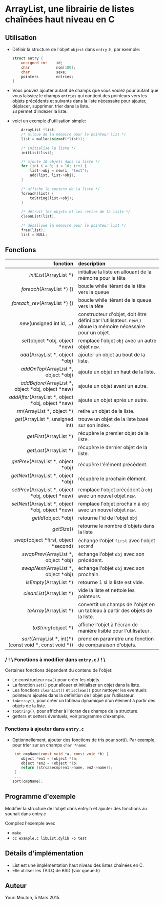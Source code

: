 # ArrayList, une librairie de listes chaînées haut niveau en C

## Utilisation

- Définir la structure de l'objet `object` dans `entry.h`, par exemple:

	```c
	struct entry {
		unsigned int	id;
		char			nom[100];
		char			sexe;
		pointers		entries;
	}
	```
	
- Vous pouvez ajouter autant de champs que vous voulez pour autant que
	vous laissiez le champs `entries` qui contient des pointeurs vers les 
	objets précédents et suivants dans la liste nécessaire pour ajouter, 
	déplacer, supprimer, trier dans la liste.     
	`id` permet d'indexer la liste.

- voici un exemple d'utilisation simple: 

	```c
		ArrayList *list;
		/* alloue de la mémoire pour le pointeur list */
		list = malloc(sizeof(*list));
		
		/* initialise la liste */
		initList(list);

		/* ajoute 10 objets dans la liste */
		for (int i = 0; i < 10; i++) {
			list->obj = new(i, "test");
			add(list, list->obj);
		}
		
		/* affiche le contenu de la liste */
		foreach(list) {
			toString(list->obj);
		}
		
		/* détruit les objets et les retire de la liste */
		cleanList(list);
		
		/* désalloue la mémoire pour le pointeur list */
		free(list);
		list = NULL;
	```


## Fonctions

fonction             | description
--------------------:|:-----------
*initList*(ArrayList *) | initialise la liste en allouant de la mémoire pour la tête
*foreach*(ArrayList *) {} | boucle while itèrant de la tête vers la queue
*foreach_rev*(ArrayList *) {} | boucle while itèrant de la queue vers la tête
*new*(unsigned int id, ...) | constructeur d'objet, doit être défini par l'utilisateur. `new()` 	alloue la mémoire nécessaire pour un objet.
*set*(object *obj, object *new) | remplace l'objet `obj` avec un autre objet `new`.
*add*(ArrayList *, object *obj) | ajouter un objet au bout de la liste.
*addOnTop*(ArrayList *, object *obj) | ajoute un objet en haut de la liste.
*addBefore*(ArrayList *, object *obj, object *new)| ajoute un objet avant un autre.
*addAfter*(ArrayList *, object *obj, object *new) | ajoute un objet après un autre.
*rm*(ArrayList *, object *)| retire un objet de la liste.
*get*(ArrayList *, unsigned int) |	trouve un objet de la liste basé sur son index.
*getFirst*(ArrayList *) | récupère le premier objet de la liste.
*getLast*(ArrayList *)  |	récupère le dernier objet de la liste.
*getPrev*(ArrayList *, object *obj) |récupère l'élément précédent.
*getNext*(ArrayList *, object *obj) |récupère le prochain élément.
*setPrev*(ArrayList *, object *obj, object *new)  |remplace l'objet précédent à `obj` avec un nouvel objet `new`.
*setNext*(ArrayList *, object *obj, object *new) |remplace l'objet prochain à `obj` avec un nouvel objet `new`.
*getId*(object *obj)    |retourne l'id de l'objet `obj`
*getSize*() |retourne le nombre d'objets dans la liste
*swap*(object *first, object *second)  |échange l'objet `first` avec l'objet `second`
*swapPrev*(ArrayList *, object *obj)  |échange l'objet `obj` avec son précédent.
*swapNext*(ArrayList *, object *obj)  |échange l'objet `obj` avec son prochain.
*isEmpty*(ArrayList *) |retourne 1 si la liste est vide.
*cleanList*(ArrayList *)   |vide la liste et nettoie les pointeurs.
*toArray*(ArrayList *)|    convertit un champs de l'objet en un tableau à partir des objets de la liste.
*toString*(object *) | affiche l'objet à l'écran de manière lisible pour l'utilisateur.
*sort*(ArrayList *, int(\*)(const void *, const void *)) | prend en paramètre une fonction de comparaison d'objets.
	
### / ! \ Fonctions à modifier dans `entry.c` / ! \

Certaines fonctions dépendent du contenu de l'objet: 

- Le constructeur `new()` pour créer les objets.
- La fonction `set()` pour allouer et initialiser un objet dans la liste.
- Les fonctions `cleanList()` et `isClean()` pour nettoyer les eventuels pointeurs ajoutés dans la définition de l'objet par l'utilisateur.
- `toArrray()`, pour créer un tableau dynamique d'un élément à partir des objets de la liste.
- `toString()`, pour afficher à l'écran des champs de la structure.
- getters et setters éventuels, voir programme d'exemple.

### Fonctions à ajouter dans `entry.c`
- Optionnellement, ajouter des fonctions de tris pour sort().
	Par exemple, pour trier sur un champs `char *name`:

	```c
	 int cmpName(const void *a, const void *b) {
	 	object *en1 = (object *)a;
	 	object *en2 = (object *)b;
	 	return (strcasecmp(en1->name, en2->name));
	 }
	 ...
	sort(cmpName);
	```	

## Programme d'exemple

Modifier la structure de l'objet dans entry.h et ajouter des fonctions au souhait dans entry.c

Compilez l'exemple avec

- `make`
- `cc example.c libList.dylib -o test`

## Détails d'implémentation

- List est une implémentation haut niveau des listes chaînées en C.
- Elle utiliser les TAILQ de BSD  (voir queue.h)

## Auteur

Youri Mouton, 5 Mars 2015.
